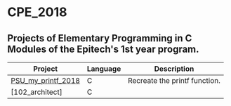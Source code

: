 # CPE_2018

## Projects of Elementary Programming in C Modules of the Epitech's 1st year program.

| Project | Language | Description |
|---------|----------|-------------|
| [PSU_my_printf_2018]         |      C      | Recreate the printf function. |
| [102_architect]       |       C     |  |


[PSU_my_printf_2018]: https://github.com/kevinpruvost/kevinpruvost_epitech/tree/master/PSU_2018/PSU_my_printf_2018
